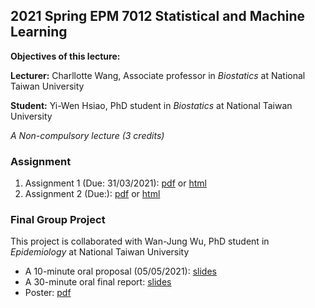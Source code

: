 ## 2021 Spring EPM 7012 Statistical and Machine Learning

**Objectives of this lecture:**

**Lecturer:** Charllotte Wang, Associate professor in *Biostatics* at National Taiwan University

**Student:** Yi-Wen Hsiao, PhD student in *Biostatics* at National Taiwan University

*A Non-compulsory lecture (3 credits)*

### Assignment

  1. Assignment 1 (Due: 31/03/2021): [pdf](http://www.ywhsiao.com/2021-Spring-EPM-7012-Statistical-and-Machine-Learning/Assignment1.pdf) or [html](http://www.ywhsiao.com/2021-Spring-EPM-7012-Statistical-and-Machine-Learning/Assignment1.html)
  2. Assignment 2 (Due:): [pdf]() or [html]()

### Final Group Project 

This project is collaborated with Wan-Jung Wu, PhD student in *Epidemiology* at National Taiwan University

  - A 10-minute oral proposal (05/05/2021): [slides](https://docs.google.com/presentation/d/e/2PACX-1vRzCLltggyf-pWbobL2xwdjdbHNHbnC_2KlrDsNT5TRd09qABCO1-L6LO2_pWBoJsCjQ7tFjvJZfi8L/pub?start=false&loop=false&delayms=3000)
  - A 30-minute oral final report: [slides]()
  - Poster: [pdf]()


